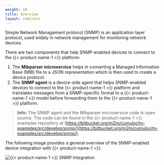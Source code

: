 ```yaml
---
weight: 10
title: Overview
layout: redirect
---
```


Simple Network Management protocol (SNMP) is an application layer protocol, used widely in network management for monitoring network devices.

There are two components that help SNMP-enabled devices to connect to the {{< product-name-1 >}} platform:

1. The **Mibparser microservice** helps in converting a Managed Information Base (MIB) file to a JSON representation which is then used to create a device protocol.
2. The **SNMP agent** is a device-side agent that helps SNMP-enabled devices to connect to the {{< product-name-1 >}} platform and translates messages from a SNMP-specific format to a {{< product-name-1 >}} model before forwarding them to the {{< product-name-1 >}} platform.

>**Info:** The SNMP agent and the Mibparser microservice code is open source. The code can be found in the {{< product-name-1 >}} examples repository at [https://bitbucket.org/m2m/cumulocity-examples/src/develop/snmp/](https://bitbucket.org/m2m/cumulocity-examples/src/develop/snmp/).

The following image provides a general overview of the SNMP-enabled device integration with {{< product-name-1 >}}:

![{{< product-name-1 >}} SNMP Integration](/images/device-protocols/snmp/snmp-cumulocity-integration.png)

